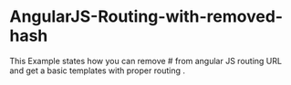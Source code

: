 # AngularJS-Routing-with-removed-hash
This Example states how you can remove # from angular JS routing URL and get a basic templates with proper routing .

